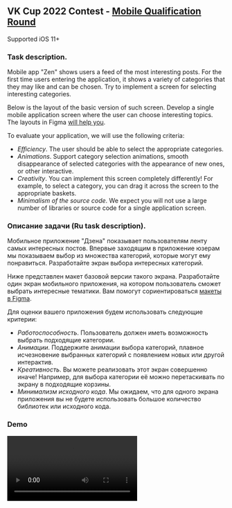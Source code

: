 ## VK Cup 2022 Contest - [Mobile Qualification Round](https://cups.online/en/tasks/1420)

Supported iOS 11+

### Task description.

Mobile app "Zen" shows users a feed of the most interesting posts. For the first time users entering the application, it shows a variety of categories that they may like and can be chosen. Try to implement a screen for selecting interesting categories.

Below is the layout of the basic version of such screen. Develop a single mobile application screen where the user can choose interesting topics. The layouts in Figma [will help you](https://www.figma.com/file/Aiv89Z7aEoYytmEV0Bxl87/VK-Cup-Mobile-Qual).

To evaluate your application, we will use the following criteria:
* *Efficiency*. The user should be able to select the appropriate categories.
* *Animations*. Support category selection animations, smooth disappearance of selected categories with the appearance of new ones, or other interactive.
* *Creativity*. You can implement this screen completely differently! For example, to select a category, you can drag it across the screen to the appropriate baskets.
* *Minimalism of the source code*. We expect you will not use a large number of libraries or source code for a single application screen.

### Описание задачи (Ru task description).

Мобильное приложение "Дзена" показывает пользователям ленту самых интересных постов. Впервые заходящим в приложение юзерам мы показываем выбор из множества категорий, которые могут ему понравиться. Разработайте экран выбора интересных категорий.

Ниже представлен макет базовой версии такого экрана. Разработайте один экран мобильного приложения, на котором пользователь сможет выбрать интересные тематики. Вам помогут сориентироваться [макеты в Figma](https://www.figma.com/file/Aiv89Z7aEoYytmEV0Bxl87/VK-Cup-Mobile-Qual).

Для оценки вашего приложения будем использовать следующие критерии:
* *Работоспособность*. Пользователь должен иметь возможность выбрать подходящие категории.
* *Анимации*. Поддержите анимации выбора категорий, плавное исчезновение выбранных категорий с появлением новых или другой интерактив.
* *Креативность*. Вы можете реализовать этот экран совершенно иначе! Например, для выбора категории её можно перетаскивать по экрану в подходящие корзины.
* *Минимализм исходного кода*. Мы ожидаем, что для одного экрана приложения вы не будете использовать большое количество библиотек или исходного кода.

### Demo
![](Demo.mp4)

